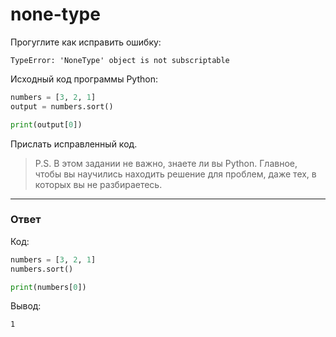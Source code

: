 # none-type

Прогуглите как исправить ошибку:

```
TypeError: 'NoneType' object is not subscriptable
```

Исходный код программы Python:

```python
numbers = [3, 2, 1]
output = numbers.sort()

print(output[0])
```

Прислать исправленный код.

> P.S. В этом задании не важно, знаете ли вы Python. Главное, чтобы вы научились находить решение для проблем, даже тех, в которых вы не разбираетесь.

---

### Ответ

Код:

```python
numbers = [3, 2, 1]
numbers.sort()

print(numbers[0])
```

Вывод:

```
1
```
